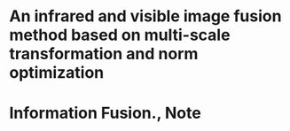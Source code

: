An infrared and visible image fusion method based on multi-scale transformation and norm optimization
=
Information Fusion.,
Note
=
